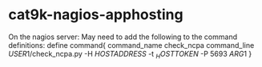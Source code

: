 # cat9k-nagios-apphosting

On the nagios server:
May need to add the following to the command definitions:
define command{
	command_name	check_ncpa
	command_line	$USER1$/check_ncpa.py -H $HOSTADDRESS$ -t $_HOSTTOKEN$ -P 5693 $ARG1$
	}

